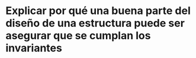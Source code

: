 # Explicar por qué una buena parte del diseño de una estructura puede ser asegurar que se cumplan los invariantes
